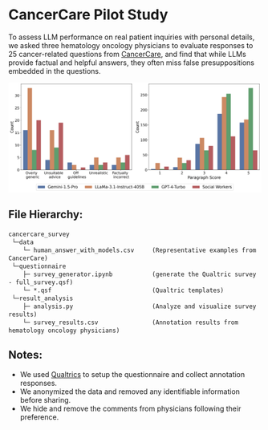 CancerCare Pilot Study
=======================================
To assess LLM performance on real patient inquiries with personal details, we asked three hematology oncology physicians
to evaluate responses to 25 cancer-related questions from [CancerCare](https://cancercare.org/questions), and find that
while LLMs provide factual and helpful answers, they often miss false presuppositions embedded in the questions.

<p align="center">
  <img src="result_analysis/combined_prelim.png" alt="overview"/>
</p>

File Hierarchy:
---------------

```
cancercare_survey
 └─data         
    └─ human_answer_with_models.csv     (Representative examples from CancerCare)
 └─questionnaire
    ├─ survey_generator.ipynb           (generate the Qualtric survey - full_survey.qsf)
    └─ *.qsf                            (Qualtric templates)
 └─result_analysis
    ├─ analysis.py                      (Analyze and visualize survey results)
    └─ survey_results.csv               (Annotation results from hematology oncology physicians)   
```

Notes:
---------

- We used [Qualtrics](https://www.qualtrics.com/) to setup the questionnaire and collect annotation responses.
- We anonymized the data and removed any identifiable information before sharing.
- We hide and remove the comments from physicians following their preference.